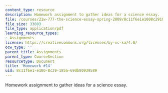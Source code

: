 ```yaml
---
content_type: resource
description: Homework assignment to gather ideas for a science essay.
file: /courses/21w-777-the-science-essay-spring-2009/8c11f6e1e1008c29185a69db80939589_MIT21W_777s09_assn12_hw14.pdf
file_size: 33803
file_type: application/pdf
learning_resource_types:
- Assignments
license: https://creativecommons.org/licenses/by-nc-sa/4.0/
ocw_type: ''
parent_title: Assignments
parent_type: CourseSection
resourcetype: Document
title: 'Homework #14'
uid: 8c11f6e1-e100-8c29-185a-69db80939589
---
```

Homework assignment to gather ideas for a science essay.